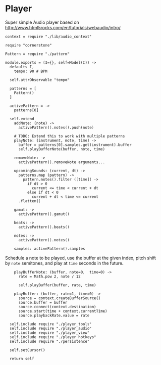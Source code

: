 Player
======

Super simple Audio player based on http://www.html5rocks.com/en/tutorials/webaudio/intro/

    context = require "./lib/audio_context"

    require "cornerstone"

    Pattern = require "./pattern"

    module.exports = (I={}, self=Model(I)) ->
      defaults I,
        tempo: 90 # BPM

      self.attrObservable "tempo" 

      patterns = [
        Pattern()
      ]

      activePattern = ->
        patterns[0]

      self.extend
        addNote: (note) ->
          activePattern().notes().push(note)

        # TODO: Extend this to work with multiple patterns
        playNote: (instrument, note, time) ->
          buffer = patterns[0].samples.get(instrument).buffer
          self.playBufferNote(buffer, note, time)

        removeNote: ->
          activePattern().removeNote arguments...

        upcomingSounds: (current, dt) ->
          patterns.map (pattern) ->
            pattern.notes().filter ([time]) ->
              if dt > 0
                current <= time < current + dt
              else if dt < 0
                current + dt < time <= current
          .flatten()

        gamut: ->
          activePattern().gamut()

        beats: ->
          activePattern().beats()

        notes: ->
          activePattern().notes()

        samples: activePattern().samples

Schedule a note to be played, use the buffer at the given index, pitch shift by
`note` semitones, and play at `time` seconds in the future.

        playBufferNote: (buffer, note=0,  time=0) ->
          rate = Math.pow 2, note / 12

          self.playBuffer(buffer, rate, time)

        playBuffer: (buffer, rate=1, time=0) ->
          source = context.createBufferSource()
          source.buffer = buffer
          source.connect(context.destination)
          source.start(time + context.currentTime)
          source.playbackRate.value = rate

      self.include require "./player_tools"
      self.include require "./player_audio"
      self.include require "./player_view"
      self.include require "./player_hotkeys"
      self.include require "./persistence"

      self.setCursor()

      return self
